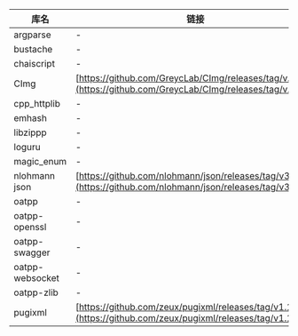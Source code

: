 | 库名                | 链接                                                                       |
|---------------------|----------------------------------------------------------------------------|
| argparse            | -                                                                          |
| bustache            | -                                                                          |
| chaiscript          | -                                                                          |
| CImg                | [https://github.com/GreycLab/CImg/releases/tag/v.3.2.3](https://github.com/GreycLab/CImg/releases/tag/v.3.2.3) |
| cpp_httplib         | -                                                                          |
| emhash              | -                                                                          |                                              |
| libzippp            | -                                                                          |
| loguru              | -                                                                          |
| magic_enum          | -                                                                          |
| nlohmann json       | [https://github.com/nlohmann/json/releases/tag/v3.11.2](https://github.com/nlohmann/json/releases/tag/v3.11.2) |
| oatpp               | -                                                                          |
| oatpp-openssl       | -                                                                          |
| oatpp-swagger       | -                                                                          |
| oatpp-websocket     | -                                                                          |
| oatpp-zlib          | -                                                                          |
| pugixml             | [https://github.com/zeux/pugixml/releases/tag/v1.13](https://github.com/zeux/pugixml/releases/tag/v1.13) |
